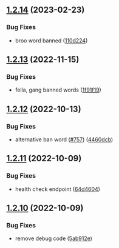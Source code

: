 ## [1.2.14](https://github.com/EddieHubCommunity/EddieBot/compare/v1.2.13...v1.2.14) (2023-02-23)


### Bug Fixes

* broo word banned ([110d224](https://github.com/EddieHubCommunity/EddieBot/commit/110d224f6c60db9e2e1a827c0b5787bf1bbe7273))



## [1.2.13](https://github.com/EddieHubCommunity/EddieBot/compare/v1.2.12...v1.2.13) (2022-11-15)


### Bug Fixes

* fella, gang banned words ([1f91f19](https://github.com/EddieHubCommunity/EddieBot/commit/1f91f198515fdf7f046e25f7ef76acd09b8c3d08))



## [1.2.12](https://github.com/EddieHubCommunity/EddieBot/compare/v1.2.11...v1.2.12) (2022-10-13)


### Bug Fixes

* alternative ban word ([#757](https://github.com/EddieHubCommunity/EddieBot/issues/757)) ([4460dcb](https://github.com/EddieHubCommunity/EddieBot/commit/4460dcb0d259d5ddde62603f7fab770e5c2f7377))



## [1.2.11](https://github.com/EddieHubCommunity/EddieBot/compare/v1.2.10...v1.2.11) (2022-10-09)


### Bug Fixes

* health check endpoint ([64d4604](https://github.com/EddieHubCommunity/EddieBot/commit/64d460429abeedb90b509200233623417839ef4c))



## [1.2.10](https://github.com/EddieHubCommunity/EddieBot/compare/v1.2.9...v1.2.10) (2022-10-09)


### Bug Fixes

* remove debug code ([5ab912e](https://github.com/EddieHubCommunity/EddieBot/commit/5ab912e777ac44b093cd0075d7061f68aa2666e7))



